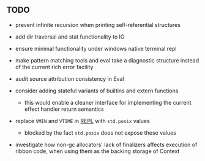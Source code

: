 ## TODO

* prevent infinite recursion when printing self-referential structures

* add dir traversal and stat functionality to IO

* ensure minimal functionality under windows native terminal repl

* make pattern matching tools and eval take a diagnostic structure instead of the current rich error facility

* audit source attribution consistency in Eval

* consider adding stateful variants of builtins and extern functions
    - this would enable a cleaner interface for implementing the current effect handler return semantics

* replace `VMIN` and `VTIME` in [REPL](src/mod/REPL.zig#L526) with `std.posix` values
    - blocked by the fact `std.posix` does not expose these values

* investigate how non-gc allocators' lack of finalizers affects execution of ribbon code,
  when using them as the backing storage of Context
